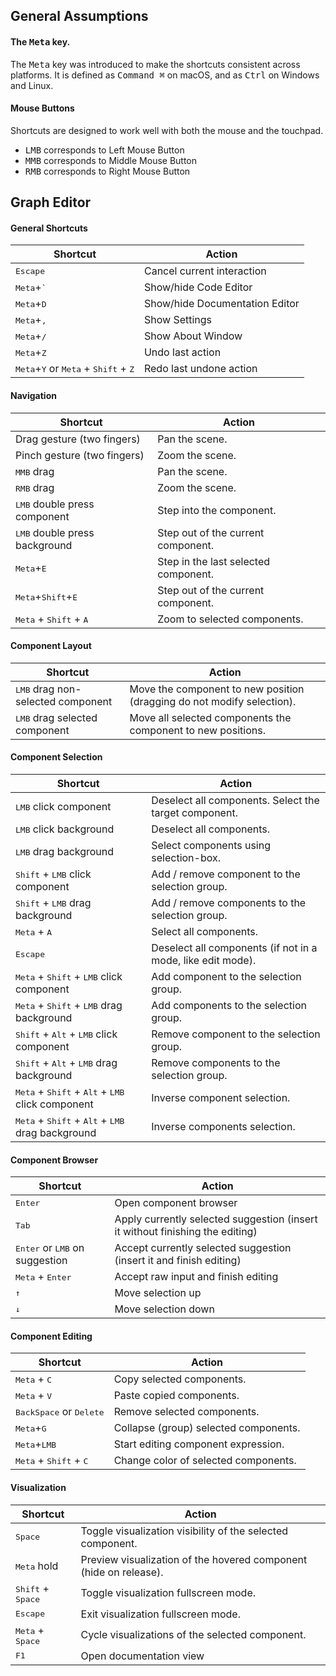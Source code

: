 ## General Assumptions

#### The <kbd>Meta</kbd> key.

The <kbd>Meta</kbd> key was introduced to make the shortcuts consistent across
platforms. It is defined as <kbd>Command ⌘</kbd> on macOS, and as
<kbd>Ctrl</kbd> on Windows and Linux.

#### Mouse Buttons

Shortcuts are designed to work well with both the mouse and the touchpad.

- <kbd>LMB</kbd> corresponds to Left Mouse Button
- <kbd>MMB</kbd> corresponds to Middle Mouse Button
- <kbd>RMB</kbd> corresponds to Right Mouse Button

## Graph Editor

#### General Shortcuts

| Shortcut                                                                          | Action                         |
| --------------------------------------------------------------------------------- | ------------------------------ |
| <kbd>Escape</kbd>                                                                 | Cancel current interaction     |
| <kbd>Meta</kbd>+<kbd>`</kbd>                                                      | Show/hide Code Editor          |
| <kbd>Meta</kbd>+<kbd>D</kbd>                                                      | Show/hide Documentation Editor |
| <kbd>Meta</kbd>+<kbd>,</kbd>                                                      | Show Settings                  |
| <kbd>Meta</kbd>+<kbd>/</kbd>                                                      | Show About Window              |
| <kbd>Meta</kbd>+<kbd>Z</kbd>                                                      | Undo last action               |
| <kbd>Meta</kbd>+<kbd>Y</kbd> or <kbd>Meta</kbd> + <kbd>Shift</kbd> + <kbd>Z</kbd> | Redo last undone action        |

#### Navigation

| Shortcut                                          | Action                               |
| ------------------------------------------------- | ------------------------------------ |
| Drag gesture (two fingers)                        | Pan the scene.                       |
| Pinch gesture (two fingers)                       | Zoom the scene.                      |
| <kbd>MMB</kbd> drag                               | Pan the scene.                       |
| <kbd>RMB</kbd> drag                               | Zoom the scene.                      |
| <kbd>LMB</kbd> double press component             | Step into the component.             |
| <kbd>LMB</kbd> double press background            | Step out of the current component.   |
| <kbd>Meta</kbd>+<kbd>E</kbd>                      | Step in the last selected component. |
| <kbd>Meta</kbd>+<kbd>Shift</kbd>+<kbd>E</kbd>     | Step out of the current component.   |
| <kbd>Meta</kbd> + <kbd>Shift</kbd> + <kbd>A</kbd> | Zoom to selected components.         |

#### Component Layout

| Shortcut                                   | Action                                                                 |
| ------------------------------------------ | ---------------------------------------------------------------------- |
| <kbd>LMB</kbd> drag non-selected component | Move the component to new position (dragging do not modify selection). |
| <kbd>LMB</kbd> drag selected component     | Move all selected components the component to new positions.           |

#### Component Selection

| Shortcut                                                                             | Action                                                      |
| ------------------------------------------------------------------------------------ | ----------------------------------------------------------- |
| <kbd>LMB</kbd> click component                                                       | Deselect all components. Select the target component.       |
| <kbd>LMB</kbd> click background                                                      | Deselect all components.                                    |
| <kbd>LMB</kbd> drag background                                                       | Select components using selection-box.                      |
| <kbd>Shift</kbd> + <kbd>LMB</kbd> click component                                    | Add / remove component to the selection group.              |
| <kbd>Shift</kbd> + <kbd>LMB</kbd> drag background                                    | Add / remove components to the selection group.             |
| <kbd>Meta</kbd> + <kbd>A</kbd>                                                       | Select all components.                                      |
| <kbd>Escape</kbd>                                                                    | Deselect all components (if not in a mode, like edit mode). |
| <kbd>Meta</kbd> + <kbd>Shift</kbd> + <kbd>LMB</kbd> click component                  | Add component to the selection group.                       |
| <kbd>Meta</kbd> + <kbd>Shift</kbd> + <kbd>LMB</kbd> drag background                  | Add components to the selection group.                      |
| <kbd>Shift</kbd> + <kbd>Alt</kbd> + <kbd>LMB</kbd> click component                   | Remove component to the selection group.                    |
| <kbd>Shift</kbd> + <kbd>Alt</kbd> + <kbd>LMB</kbd> drag background                   | Remove components to the selection group.                   |
| <kbd>Meta</kbd> + <kbd>Shift</kbd> + <kbd>Alt</kbd> + <kbd>LMB</kbd> click component | Inverse component selection.                                |
| <kbd>Meta</kbd> + <kbd>Shift</kbd> + <kbd>Alt</kbd> + <kbd>LMB</kbd> drag background | Inverse components selection.                               |

#### Component Browser

| Shortcut                                         | Action                                                                        |
| ------------------------------------------------ | ----------------------------------------------------------------------------- |
| <kbd>Enter</kbd>                                 | Open component browser                                                        |
| <kbd>Tab</kbd>                                   | Apply currently selected suggestion (insert it without finishing the editing) |
| <kbd>Enter</kbd> or <kbd>LMB</kbd> on suggestion | Accept currently selected suggestion (insert it and finish editing)           |
| <kbd>Meta</kbd> + <kbd>Enter</kbd>               | Accept raw input and finish editing                                           |
| <kbd>↑</kbd>                                     | Move selection up                                                             |
| <kbd>↓</kbd>                                     | Move selection down                                                           |

#### Component Editing

| Shortcut                                          | Action                                |
| ------------------------------------------------- | ------------------------------------- |
| <kbd>Meta</kbd> + <kbd>C</kbd>                    | Copy selected components.             |
| <kbd>Meta</kbd> + <kbd>V</kbd>                    | Paste copied components.              |
| <kbd>BackSpace</kbd> or <kbd>Delete</kbd>         | Remove selected components.           |
| <kbd>Meta</kbd>+<kbd>G</kbd>                      | Collapse (group) selected components. |
| <kbd>Meta</kbd>+<kbd>LMB</kbd>                    | Start editing component expression.   |
| <kbd>Meta</kbd> + <kbd>Shift</kbd> + <kbd>C</kbd> | Change color of selected components.  |

#### Visualization

| Shortcut                            | Action                                                            |
| ----------------------------------- | ----------------------------------------------------------------- |
| <kbd>Space</kbd>                    | Toggle visualization visibility of the selected component.        |
| <kbd>Meta</kbd> hold                | Preview visualization of the hovered component (hide on release). |
| <kbd>Shift</kbd> + <kbd>Space</kbd> | Toggle visualization fullscreen mode.                             |
| <kbd>Escape</kbd>                   | Exit visualization fullscreen mode.                               |
| <kbd>Meta</kbd> + <kbd>Space</kbd>  | Cycle visualizations of the selected component.                   |
| <kbd>F1</kbd>                       | Open documentation view                                           |
